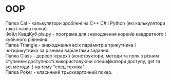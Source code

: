 # OOP
Папка Cal - калькулятори зроблені на C++ C# i Python (які калькулятори така і назва папки).        
Файл КвадКуб рів.py - програма для знаходження коренів квадратного і кубічного рівнняня.        
Папка Triangle - знаходження всіх парамктрів трикутника і чотирикутника за різними варіантами задання.        
Папка Class - дерево ієрархії (конструктори, методи та поля з різним ступенем доступності використовуючи специфікатори доступу,  get та set методи..) на тему "спец техніка".      
Папка Poker - класичний трьохкарточний покер.        
